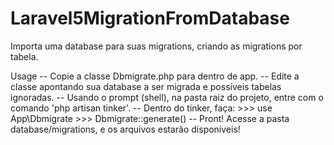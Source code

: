 # Laravel5MigrationFromDatabase
Importa uma database para suas migrations, criando as migrations por tabela.

Usage
-- Copie a classe Dbmigrate.php para dentro de app.
-- Edite a classe apontando sua database a ser migrada e possíveis tabelas ignoradas.
-- Usando o prompt (shell), na pasta raiz do projeto, entre com o comando 'php artisan tinker'.
-- Dentro do tinker, faça:
    >>> use App\Dbmigrate
    >>> Dbmigrate::generate()
-- Pront! Acesse a pasta database/migrations, e os arquivos estarão disponíveis! 
